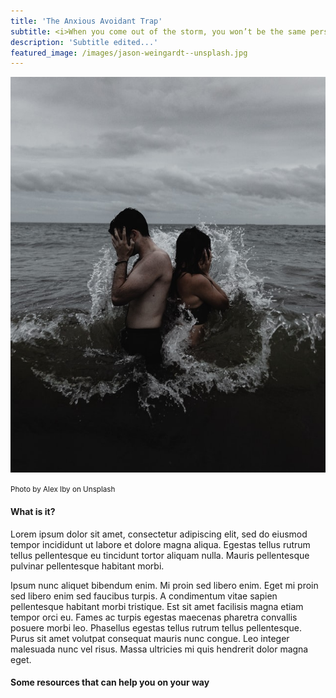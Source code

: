 ```yaml
---
title: 'The Anxious Avoidant Trap'
subtitle: <i>When you come out of the storm, you won’t be the same person who walked in. That’s what this storm’s all about ~ Haruki Murakami</i>
description: 'Subtitle edited...'
featured_image: /images/jason-weingardt--unsplash.jpg
---
```


![Demo image](/images/toxic.jpg)
 
 <small>Photo by Alex Iby on Unsplash</small>
 
#### What is it?

Lorem ipsum dolor sit amet, consectetur adipiscing elit, sed do eiusmod tempor incididunt ut labore et dolore magna aliqua. Egestas tellus rutrum tellus pellentesque eu tincidunt tortor aliquam nulla. Mauris pellentesque pulvinar pellentesque habitant morbi. 

Ipsum nunc aliquet bibendum enim. Mi proin sed libero enim. Eget mi proin sed libero enim sed faucibus turpis. A condimentum vitae sapien pellentesque habitant morbi tristique. Est sit amet facilisis magna etiam tempor orci eu. Fames ac turpis egestas maecenas pharetra convallis posuere morbi leo. Phasellus egestas tellus rutrum tellus pellentesque. Purus sit amet volutpat consequat mauris nunc congue. Leo integer malesuada nunc vel risus. Massa ultricies mi quis hendrerit dolor magna eget.

#### Some resources that can help you on your way

